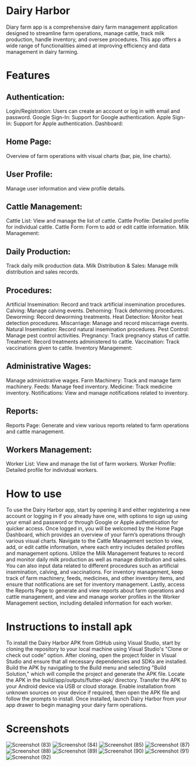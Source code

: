 # Dairy Harbor 
Diary farm app is a comprehensive dairy farm management application designed to streamline farm operations, manage cattle, track milk production, handle inventory, and oversee procedures. 
This app offers a wide range of functionalities aimed at improving efficiency and data management in dairy farming.

# Features

## Authentication:
Login/Registration: Users can create an account or log in with email and password.
Google Sign-In: Support for Google authentication.
Apple Sign-In: Support for Apple authentication.
Dashboard:

## Home Page:
Overview of farm operations with visual charts (bar, pie, line charts).
## User Profile: 
Manage user information and view profile details.

## Cattle Management:
Cattle List: View and manage the list of cattle.
Cattle Profile: Detailed profile for individual cattle.
Cattle Form: Form to add or edit cattle information.
Milk Management:

## Daily Production: 
Track daily milk production data.
Milk Distribution & Sales: Manage milk distribution and sales records.

## Procedures:
Artificial Insemination: Record and track artificial insemination procedures.
Calving: Manage calving events.
Dehorning: Track dehorning procedures.
Deworming: Record deworming treatments.
Heat Detection: Monitor heat detection procedures.
Miscarriage: Manage and record miscarriage events.
Natural Insemination: Record natural insemination procedures.
Pest Control: Manage pest control activities.
Pregnancy: Track pregnancy status of cattle.
Treatment: Record treatments administered to cattle.
Vaccination: Track vaccinations given to cattle.
Inventory Management:

## Administrative Wages:
Manage administrative wages.
Farm Machinery: Track and manage farm machinery.
Feeds: Manage feed inventory.
Medicine: Track medicine inventory.
Notifications: View and manage notifications related to inventory.

## Reports:
Reports Page: Generate and view various reports related to farm operations and cattle management.

## Workers Management:
Worker List: View and manage the list of farm workers.
Worker Profile: Detailed profile for individual workers.

# How to use
To use the Dairy Harbor app, start by opening it and either registering a new account or logging in if you already have one, with options to sign up using your email and password or through Google or Apple authentication for quicker access. Once logged in, you will be welcomed by the Home Page Dashboard, which provides an overview of your farm’s operations through various visual charts. Navigate to the Cattle Management section to view, add, or edit cattle information, where each entry includes detailed profiles and management options. Utilize the Milk Management features to record and monitor daily milk production as well as manage distribution and sales. You can also input data related to different procedures such as artificial insemination, calving, and vaccinations. For inventory management, keep track of farm machinery, feeds, medicines, and other inventory items, and ensure that notifications are set for inventory management. Lastly, access the Reports Page to generate and view reports about farm operations and cattle management, and view and manage worker profiles in the Worker Management section, including detailed information for each worker.

# Instructions to install apk
To install the Dairy Harbor APK from GitHub using Visual Studio, start by cloning the repository to your local machine using Visual Studio's "Clone or check out code" option. After cloning, open the project folder in Visual Studio and ensure that all necessary dependencies and SDKs are installed. Build the APK by navigating to the Build menu and selecting "Build Solution," which will compile the project and generate the APK file. Locate the APK in the build/app/outputs/flutter-apk/ directory. Transfer the APK to your Android device via USB or cloud storage. Enable installation from unknown sources on your device if required, then open the APK file and follow the prompts to install. Once installed, launch Dairy Harbor from your app drawer to begin managing your dairy farm operations.

# Screenshots

![Screenshot (83)](https://github.com/user-attachments/assets/533af79c-2b28-42ba-8c75-9dbbcb45848c)
![Screenshot (84)](https://github.com/user-attachments/assets/8b2737df-014a-4f3e-be35-60a95e234eaa)
![Screenshot (85)](https://github.com/user-attachments/assets/4a16b80f-68d7-4b2e-bfcd-0dea809366c3)
![Screenshot (87)](https://github.com/user-attachments/assets/6e76b229-9aea-43ab-a60d-2458e668f022)
![Screenshot (88)](https://github.com/user-attachments/assets/2956f449-39ec-4341-81be-5d2a93f9cc6b)
![Screenshot (89)](https://github.com/user-attachments/assets/be417d6a-f63a-454a-9b20-afc77e26e2f7)
![Screenshot (90)](https://github.com/user-attachments/assets/3d9e56d7-ab42-4391-ba02-7239f2c99e2d)
![Screenshot (91)](https://github.com/user-attachments/assets/abd6ed95-5bc0-488e-b261-974ee46b3dc7)
![Screenshot (92)](https://github.com/user-attachments/assets/0b14515d-8597-4421-8bd0-f1537bf8e86a)

